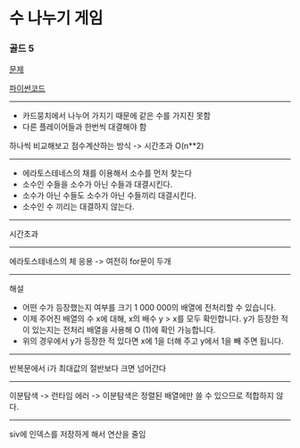 # 수 나누기 게임
### 골드 5
[문제](https://www.acmicpc.net/problem/27172)

[파이썬코드](27172.py)

---
- 카드뭉치에서 나누어 가지기 때문에 같은 수를 가지진 못함
- 다른 플레이어들과 한번씩 대결해야 함

하나씩 비교해보고 점수계산하는 방식 -> 시간초과 O(n**2)

---
- 에라토스테네스의 채를 이용해서 소수를 먼저 찾는다
- 소수인 수들을 소수가 아닌 수들과 대결시킨다.
- 소수가 아닌 수들도 소수가 아닌 수들끼리 대결시킨다.
- 소수인 수 끼리는 대결하지 않는다.

---
시간초과

---
에라토스테네스의 체 응용
-> 여전히 for문이 두개

---

해설

- 어떤 수가 등장했는지 여부를 크기 1 000 000의 배열에 전처리할 수 있습니다.
- 이제 주어진 배열의 수 x에 대해, x의 배수 y > x를 모두 확인합니다. y가 등장한 적이 있는지는
전처리 배열을 사용해 O (1)에 확인 가능합니다.
- 위의 경우에서 y가 등장한 적 있다면 x에 1을 더해 주고 y에서 1을 빼 주면 됩니다.

---
반복문에서 i가 최대값의 절반보다 크면 넘어간다


---
이분탐색 -> 런타임 에러 -> 이분탐색은 정렬된 배열에만 쓸 수 있으므로 적합하지 않다.

---

siv에 인덱스를 저장하게 해서 연산을 줄임
